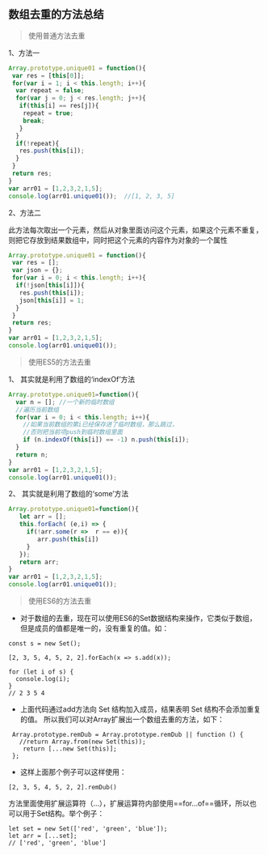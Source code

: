 ## 数组去重的方法总结
> 使用普通方法去重

1、方法一

```javascript
Array.prototype.unique01 = function(){
 var res = [this[0]];
 for(var i = 1; i < this.length; i++){
  var repeat = false;
  for(var j = 0; j < res.length; j++){
   if(this[i] == res[j]){
    repeat = true;
    break;
   }
  }
  if(!repeat){
   res.push(this[i]);
  }
 }
 return res;
}
var arr01 = [1,2,3,2,1,5];
console.log(arr01.unique01());  //[1, 2, 3, 5]
```
2、方法二

此方法每次取出一个元素，然后从对象里面访问这个元素，如果这个元素不重复，则把它存放到结果数组中，同时把这个元素的内容作为对象的一个属性

```javascript
Array.prototype.unique01 = function(){
 var res = [];
 var json = {};
 for(var i = 0; i < this.length; i++){
  if(!json[this[i]]){
   res.push(this[i]);
   json[this[i]] = 1;
  }
 }
 return res;
}
var arr01 = [1,2,3,2,1,5];
console.log(arr01.unique01());
```

> 使用ES5的方法去重

1、 其实就是利用了数组的‘indexOf’方法

```javascript
Array.prototype.unique01=function(){ 
  var n = []; //一个新的临时数组 
  //遍历当前数组 
  for(var i = 0; i < this.length; i++){ 
    //如果当前数组的第i已经保存进了临时数组，那么跳过， 
    //否则把当前项push到临时数组里面 
    if (n.indexOf(this[i]) == -1) n.push(this[i]); 
  } 
  return n; 
}
var arr01 = [1,2,3,2,1,5];
console.log(arr01.unique01());
```

2、 其实就是利用了数组的‘some’方法

```javascript
Array.prototype.unique01=function(){
   let arr = [];
   this.forEach( (e,i) => {
     if(!arr.some(r =>  r == e)){
        arr.push(this[i])
     }
   });
   return arr;
}
var arr01 = [1,2,3,2,1,5];
console.log(arr01.unique01());
```

> 使用ES6的方法去重

- 对于数组的去重，现在可以使用ES6的Set数据结构来操作，它类似于数组，但是成员的值都是唯一的，没有重复的值。如：
```
const s = new Set();

[2, 3, 5, 4, 5, 2, 2].forEach(x => s.add(x));

for (let i of s) {
  console.log(i);
}
// 2 3 5 4
```

- 上面代码通过add方法向 Set 结构加入成员，结果表明 Set 结构不会添加重复的值。
  所以我们可以对Array扩展出一个数组去重的方法，如下：
```
 Array.prototype.remDub = Array.prototype.remDub || function () {
   //return Array.from(new Set(this));
    return [...new Set(this)];
 };
```
- 这样上面那个例子可以这样使用：
```
[2, 3, 5, 4, 5, 2, 2].remDub()
```

 方法里面使用扩展运算符（...），扩展运算符内部使用==for...of==循环，所以也可以用于Set结构。举个例子：
 ```
let set = new Set(['red', 'green', 'blue']);
let arr = [...set];
// ['red', 'green', 'blue']
```